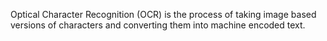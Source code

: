 Optical Character Recognition (OCR) is the process of taking image based versions of characters and converting them into machine encoded text.